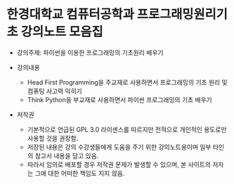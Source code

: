 # 한경대학교 컴퓨터공학과 프로그래밍원리기초 강의노트 모음집

* 강의주제: 파이썬을 이용한 프로그래밍의 기초원리 배우기
* 강의내용
  * Head First Programming을 주교재로 사용하면서 프로그래밍의 기초 원리 및 컴퓨팅 사고력 익히기
  * Think Python을 부교재로 사용하면서 파이썬 프로그래밍의 기초 배우기

* 저작권
  * 기본적으로 언급된 GPL 3.0 라이센스를 따르지만 전적으로 개인적인 용도로만 사용할 것을 권장함.
  * 저장된 내용은 강의 수강생들에게 도움을 주기 위한 강의노트용이며 일부 타인의 참고서 내용을 담고 있음.
  * 따라서 임의로 배포할 경우 저작권 문제가 발생할 수 있으며, 본 사이트의 저자는 그에 대한 어떠한 책임도 지지 않음.
